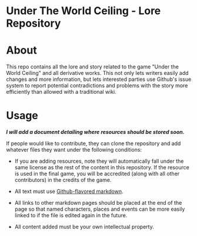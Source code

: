Under The World Ceiling - Lore Repository
=========================================

# About

This repo contains all the lore and story related to the game "Under the World Ceiling" and all derivative works. This not only lets writers easily add changes and more information, but lets interested parties use Github's issue system to report potential contradictions and problems with the story more efficiently than allowed with a traditional wiki.

# Usage

***I will add a document detailing where resources should be stored soon.***

If people would like to contribute, they can clone the repository and add whatever files they want under the following conditions:

* If you are adding resources, note they will automatically fall under the same license as the rest of the content in this repository. If the resource is used in the final game, you will be accredited (along with all other contributors) in the credits of the game.

* All text must use [Github-flavored markdown](TODO).

* All links to other markdown pages should be placed at the end of the page so that named characters, places and events can be more easily linked to if the file is edited again in the future.

* All content added must be your own intellectual property.
